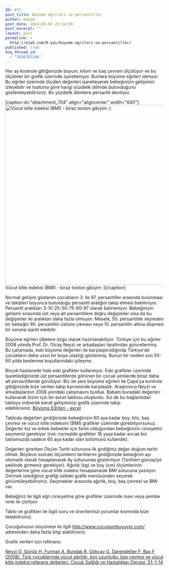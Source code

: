 ```yaml
---
ID: 671
post_title: Büyüme eğrileri ve persantiller
author: babam
post_date: 2014-03-02 23:54:59
post_excerpt: ""
layout: post
permalink: >
  http://e1a5.com/0-yas/buyume-egrileri-ve-persantiller/
published: true
dsq_thread_id:
  - "3836782246"
---
```

Her ay kontrole gittiğimizde boyum, kilom ve baş çevrem ölçülüyor ve bu ölçümler bir grafik üzerinde işaretleniyor. Bunlara büyüme eğrileri deniyor. Bu eğriler üzerinde ölçülen değerleri işaretleyerek bebeğinizin gelişimini izleyebilir ve topluma göre hangi yüzdelik dilimde bulunduğunu gözlemleyebilirsiniz. Bu yüzdelik dilimlere persantil deniliyor.

[caption id="attachment_704" align="aligncenter" width="640"]<a href="http://e1a5.com/wp-content/uploads/2014/03/BMI.jpg"><img class="wp-image-704 size-full" src="http://e1a5.com/wp-content/uploads/2014/03/BMI.jpg" alt="Vücut kitle indeksi (BMI) - biraz tonton gibiyim :)" width="640" height="571" /></a> Vücut kitle indeksi (BMI) - biraz tonton gibiyim :)[/caption]

Normal gelişim gösteren çocukların 3. ile 97. persantiller arasında bulunması ve takipleri boyunca bulunduğu persantil aralığını takip etmesi bekleniyor. Persantil aralıkları 3-10-25-50-75-90-97 olarak belirleniyor. Bebeğinizin gelişimi sırasında üst veya alt persantillere doğru değişimler olsa da bu değişimler iki aralıktan daha fazla olmuyor. Mesela, 50. persantilde seyreden bir bebeğin 90. persantilin üstüne çıkması veya 10. persantilin altına düşmesi bir soruna işaret edebilir.

Büyüme eğrileri ülkelere özgü olarak hazırlanabiliyor. Türkiye için bu eğriler 2008 yılında Prof. Dr. Olcay Neyzi ve arkadaşları tarafından güncellenmiş. Bu çalışmada, eski büyüme değerleri ile karşılaştırıldığında Türkiye'de çocukların daha uzun bir boya ulaştığı gözlenmiş. Bunun bir nedeni son 50-60 yılda beslenme koşullarındaki iyileşme.

Birçok hastanede hala eski grafikler kullanılıyor. Eski grafikler üzerinde işaretlediğinizde üst persantillerde görünen bir çocuk yenilerde biraz daha alt persantillerde görülüyor. Biz de yeni büyüme eğrileri ile Çapa'ya kontrole gittiğimizde bize verilen takip karnesinde karşılaştık. Araştırınca Neyzi ve arkadaşlarının 2008 yılındaki çalışmasını bulduk. Babam buradaki değerleri kullanarak bizim için bir excel tablosu oluşturdu. Siz de bu bağlantıdan tabloyu indirerek kendi gelişiminizi grafik üzerinde takip edebilirsiniz: <a href="http://e1a5.com/wp-content/uploads/2014/03/buyume_egrileri_e1a5.com_.xlsx">Büyüme Eğrileri - excel</a><a title="Büyüme Eğrileri - excel" href="http://e1a5.com/wp-content/uploads/2014/03/buyume_egrileri_e1a5.com_.xlsx">
</a>

Tabloda değerleri girdiğinizde bebeğinizin 60 aya kadar boy, kilo, baş çevresi ve vücut kitle indeksini (BMI) grafikler üzerinde görebiliyorsunuz. Değerler kız ve erkek bebekler için farklı olduğundan bebeğinizin cinsiyetini seçmeniz gerekiyor (not: normalde grafikler 18 yaşa kadar ancak biz tablomuzda sadece 60 aya kadar olan bölümünü kullandık).

Değerleri girerken Ölçüm Tarihi sütununa ilk girdiğiniz değer doğum tarihi olmalı. Böylece sonraki ölçümleirn tarihlerini girdiğinizde bebeğinin ayı otomatik olarak hesaplanarak Ay sütununda gösteriliyor (Tarihleri gün/ay/yıl şeklinde girmeniz gerekiyor). Ağırlık (kg) ve boy (cm) ölçümlerinin değerlerine göre vücut kitle indeksi hesaplanarak BMI sütununa yazılıyor. Görmek istediğiniz grafiği üstteki grafik menüsünden seçerek görüntüleyebilirsiniz. Seçenekler arasında ağırlık, boy, baş çevresi ve BMI var.

Bebeğiniz ile ilgili eğri cinsiyetine göre grafikler üzerinde mavi veya pembe renk ile çiziliyor.

Tablo ve grafikler ile iligili soru ve önerilerinizi yorumlar kısmında bize iletebilirsiniz.

Çocuğunuzun büyümesi ile ilgili <a href="http://www.cocugumbuyuyor.com/">http://www.cocugumbuyuyor.com/</a> adresinden daha fazla bilgi alabilirsiniz.

Grafik verileri için referans:

<a href="http://www.cshd.org.tr/csh/pdf/pdf_CSH_279.pdf">Neyzi O, Günöz H, Furman A, Bundak R, Gökçay G, Darendeliler F, Baş F (2008). Türk çocuklarında vücut ağırlığı, boy uzunluğu, baş çevresi ve vücut kitle indeksi referans değerleri. Çocuk Sağlığı ve Hastalıkları Dergisi, 51: 1-14 </a>